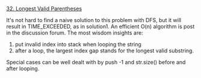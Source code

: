 [32. Longest Valid Parentheses ](https://leetcode.com/problems/longest-valid-parentheses/#/description)

It's not hard to find a naive solution to this problem with DFS, but it will result in TIME_EXCEEDED, as in solution1.
An efficient O(n) algorithm is post in the discussion forum. The most wisdom insights are:
1. put invalid index into stack when looping the string
2. after a loop, the largest index gap stands for the longest valid substring.

Special cases can be well dealt with by push -1 and str.size() before and after looping.
